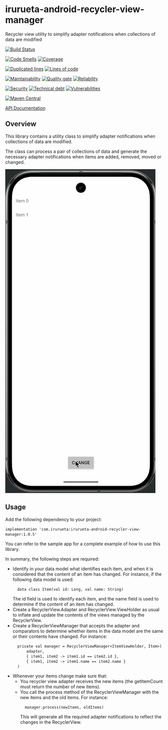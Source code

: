 # irurueta-android-recycler-view-manager
Recycler view utility to simplify adapter notifications when collections of data are modified

[![Build Status](https://github.com/albertoirurueta/irurueta-android-recycler-view-manager/actions/workflows/main.yml/badge.svg)](https://github.com/albertoirurueta/irurueta-android-recycler-view-manager/actions)

[![Code Smells](https://sonarcloud.io/api/project_badges/measure?project=albertoirurueta_irurueta-android-recycler-view-manager&metric=code_smells)](https://sonarcloud.io/dashboard?id=albertoirurueta_irurueta-android-recycler-view-manager)
[![Coverage](https://sonarcloud.io/api/project_badges/measure?project=albertoirurueta_irurueta-android-recycler-view-manager&metric=coverage)](https://sonarcloud.io/dashboard?id=albertoirurueta_irurueta-android-recycler-view-manager)

[![Duplicated lines](https://sonarcloud.io/api/project_badges/measure?project=albertoirurueta_irurueta-android-recycler-view-manager&metric=duplicated_lines_density)](https://sonarcloud.io/dashboard?id=albertoirurueta_irurueta-android-recycler-view-manager)
[![Lines of code](https://sonarcloud.io/api/project_badges/measure?project=albertoirurueta_irurueta-android-recycler-view-manager&metric=ncloc)](https://sonarcloud.io/dashboard?id=albertoirurueta_irurueta-android-recycler-view-manager)

[![Maintainability](https://sonarcloud.io/api/project_badges/measure?project=albertoirurueta_irurueta-android-recycler-view-manager&metric=sqale_rating)](https://sonarcloud.io/dashboard?id=albertoirurueta_irurueta-android-recycler-view-manager)
[![Quality gate](https://sonarcloud.io/api/project_badges/measure?project=albertoirurueta_irurueta-android-recycler-view-manager&metric=alert_status)](https://sonarcloud.io/dashboard?id=albertoirurueta_irurueta-android-recycler-view-manager)
[![Reliability](https://sonarcloud.io/api/project_badges/measure?project=albertoirurueta_irurueta-android-recycler-view-manager&metric=reliability_rating)](https://sonarcloud.io/dashboard?id=albertoirurueta_irurueta-android-recycler-view-manager)

[![Security](https://sonarcloud.io/api/project_badges/measure?project=albertoirurueta_irurueta-android-recycler-view-manager&metric=security_rating)](https://sonarcloud.io/dashboard?id=albertoirurueta_irurueta-android-recycler-view-manager)
[![Technical debt](https://sonarcloud.io/api/project_badges/measure?project=albertoirurueta_irurueta-android-recycler-view-manager&metric=sqale_index)](https://sonarcloud.io/dashboard?id=albertoirurueta_irurueta-android-recycler-view-manager)
[![Vulnerabilities](https://sonarcloud.io/api/project_badges/measure?project=albertoirurueta_irurueta-android-recycler-view-manager&metric=vulnerabilities)](https://sonarcloud.io/dashboard?id=albertoirurueta_irurueta-android-recycler-view-manager)

[![Maven Central](https://maven-badges.herokuapp.com/maven-central/com.irurueta/irurueta-android-recycler-view-manager/badge.svg)](https://search.maven.org/artifact/com.irurueta/irurueta-android-recycler-view-manager/1.0.0/aar)

[API Documentation](http://albertoirurueta.github.io/irurueta-android-recycler-view-manager)

## Overview

This library contains a utility class to simplify adapter notifications when collections of data
are modified.

The class can process a pair of collections of data and generate the necessary adapter notifications
when items are added, removed, moved or changed.

![Demo](docs/recycler-view-manager.gif)

## Usage

Add the following dependency to your project:

```
implementation 'com.irurueta:irurueta-android-recycler-view-manager:1.0.5'
```

You can refer to the sample app for a complete example of how to use this library.

In summary, the following steps are required:
- Identify in your data model what identifies each item, and when it is considered that the content
  of an item has changed.
  For instance, if the following data model is used:
  ```
    data class Item(val id: Long, val name: String)
  ```
  The id field is used to identify each item, and the name field is used to determine if the content
  of an item has changed.
- Create a RecyclerView.Adapter and RecyclerView.ViewHolder as usual to inflate and update the
  contents of the views managed by the RecyclerView.
- Create a RecyclerViewManager that accepts the adapter and comparators to determine whether items
  in the data model are the same or their contents have changed.
  For instance:
  ```
    private val manager = RecyclerViewManager<ItemViewHolder, Item>(
        adapter,
        { item1, item2 -> item1.id == item2.id },
        { item1, item2 -> item1.name == item2.name }
    )
  ```
- Whenever your items change make sure that:
    - You recycler view adapter receives the new items (the getItemCount must return the number of
      new items).
    - You call the process method of the RecyclerViewManager with the new items and the old items.
      For instance:
      ```
        manager.process(newItems, oldItems)
      ```
      This will generate all the required adapter notifications to reflect the changes in the
      RecyclerView.